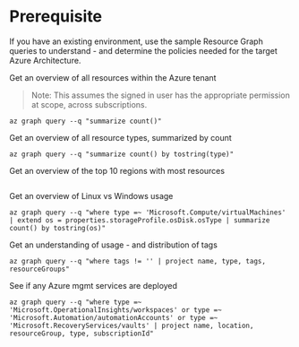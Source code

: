 # Prerequisite

If you have an existing environment, use the sample Resource Graph queries to understand - and determine the policies needed for the target Azure Architecture.

<placeholder>

Get an overview of all resources within the Azure tenant

>Note: This assumes the signed in user has the appropriate permission at scope, across subscriptions.

````
az graph query --q "summarize count()"
```` 

Get an overview of all resource types, summarized by count

````
az graph query --q "summarize count() by tostring(type)"
````

Get an overview of the top 10 regions with most resources

````
````

Get an overview of Linux vs Windows usage

````
az graph query --q "where type =~ 'Microsoft.Compute/virtualMachines' | extend os = properties.storageProfile.osDisk.osType | summarize count() by tostring(os)"
````

Get an understanding of usage - and distribution of tags

````
az graph query --q "where tags != '' | project name, type, tags, resourceGroups"
````

See if any Azure mgmt services are deployed

````
az graph query --q "where type =~ 'Microsoft.OperationalInsights/workspaces' or type =~ 'Microsoft.Automation/automationAccounts' or type =~ 'Microsoft.RecoveryServices/vaults' | project name, location, resourceGroup, type, subscriptionId"
````

